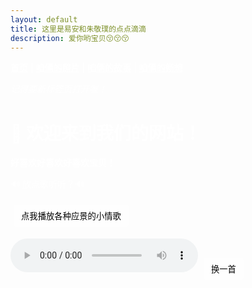 ```yaml
---
layout: default
title: 这里是易安和朱敬璞的点点滴滴
description: 爱你哟宝贝😚😚😚
---
```

<style>
  body {
    background-image: url('/assets/images/background.jpg'); /* 替换成你的图片路径 */
    background-size: cover;
    background-position: center;
    background-attachment: fixed;
    background-repeat: no-repeat;
    color: white; /* 如果背景图较暗，可以让字体变白 */
  }

  nav a {
    color: white;
    font-weight: bold;
  }

  button {
    background-color: rgba(255, 255, 255, 0.7);
    border: none;
    padding: 8px 12px;
    margin: 5px;
    border-radius: 5px;
    cursor: pointer;
  }

  button:hover {
    background-color: rgba(255, 255, 255, 0.9);
  }
</style>

<nav>
  <a href="/">首页</a> |
  <a href="/photos">咱俩的照片</a> |
  <a href="/story">咱俩的故事</a> |
  <a href="/future">咱俩的畅想</a>
</nav>

<p><em>记得要新标签页打开喔！</em></p>

# 👋 欢迎来到我们的网站！

**好喜欢好喜欢好喜欢宝贝！**

<p>🔊 放点歌听听？🔊</p>
<button onclick="playMusic()">点我播放各种应景的小情歌</button>

<p id="now-playing" style="font-weight: bold; margin-top: 10px;"></p>

<audio id="bgm" autoplay controls></audio>
<button onclick="nextSong()">换一首</button>

<script>
  const playlist = [
    { src: '/assets/music/bgm1.mp3', title: '红豆 - 方大同' },
    { src: '/assets/music/bgm2.mp3', title: '就是爱你 - 陶喆' },
    { src: '/assets/music/bgm3.mp3', title: '永恒的主题 - 丁世光' }
  ];

  let currentTrack = 0;
  const player = document.getElementById('bgm');
  const nowPlaying = document.getElementById('now-playing');

  function updateNowPlaying() {
    nowPlaying.innerText = '正在播放：' + playlist[currentTrack].title;
  }

  function playMusic() {
    player.src = playlist[currentTrack].src;
    updateNowPlaying();
    player.play();
  }

  function nextSong() {
    currentTrack = (currentTrack + 1) % playlist.length;
    playMusic();
  }

  player.addEventListener('ended', nextSong);
</script>


